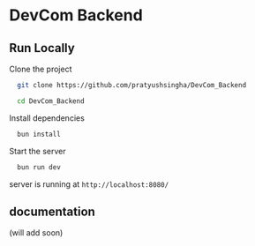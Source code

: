 
# DevCom Backend

## Run Locally

Clone the project

```bash
  git clone https://github.com/pratyushsingha/DevCom_Backend
```

```bash
  cd DevCom_Backend
```

Install dependencies

```bash
  bun install
```

Start the server

```bash
  bun run dev
```
server is  running at `http://localhost:8080/`

## documentation
(will add soon)